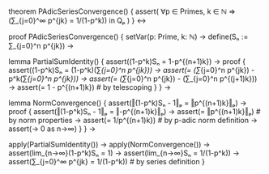 theorem PAdicSeriesConvergence() {
  assert(
    ∀p ∈ Primes, k ∈ ℕ ⇒ 
    (∑_{j=0}^∞ p^{jk} = 1/(1-p^k)) in Qₚ
  )
} ↔

proof PAdicSeriesConvergence() {
  setVar(p: Prime, k: ℕ) →
  define(Sₙ := ∑_{j=0}^n p^{jk}) →
  
  lemma PartialSumIdentity() {
    assert((1-p^k)Sₙ = 1-p^{(n+1)k}) →
    proof {
      assert((1-p^k)Sₙ = (1-p^k)(∑_{j=0}^n p^{jk})) →
      assert(= (∑_{j=0}^n p^{jk}) - p^k(∑_{j=0}^n p^{jk})) →
      assert(= (∑_{j=0}^n p^{jk}) - (∑_{j=0}^n p^{(j+1)k})) →
      assert(= 1 - p^{(n+1)k})  # by telescoping
    }
  } →

  lemma NormConvergence() {
    assert(‖(1-p^k)Sₙ - 1‖ₚ = ‖p^{(n+1)k}‖ₚ) →
    proof {
      assert(‖(1-p^k)Sₙ - 1‖ₚ = ‖-p^{(n+1)k}‖ₚ) →
      assert(= ‖p^{(n+1)k}‖ₚ)  # by norm properties →
      assert(= 1/p^{(n+1)k})   # by p-adic norm definition →
      assert(→ 0 as n→∞)
    }
  } →

  apply(PartialSumIdentity()) →
  apply(NormConvergence()) →
  assert(lim_{n→∞}(1-p^k)Sₙ = 1) →
  assert(lim_{n→∞}Sₙ = 1/(1-p^k)) →
  assert(∑_{j=0}^∞ p^{jk} = 1/(1-p^k))  # by series definition
}